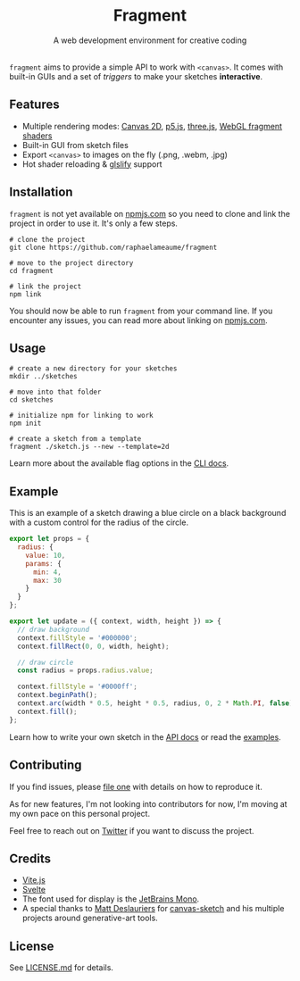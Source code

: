 <h1 align="center">Fragment</h1>
<div align="center">A web development environment for creative coding</div>
<br>

`fragment` aims to provide a simple API to work with `<canvas>`. It comes with built-in GUIs and a set of *triggers* to make your sketches **interactive**.

## Features

- Multiple rendering modes: [Canvas 2D](https://developer.mozilla.org/en-US/docs/Web/API/Canvas_API), [p5.js](https://github.com/processing/p5.js/), [three.js](https://github.com/mrdoob/three.js/), [WebGL fragment shaders](https://developer.mozilla.org/en-US/docs/Web/API/WebGLShader)
- Built-in GUI from sketch files
- Export `<canvas>` to images on the fly (.png, .webm, .jpg)
- Hot shader reloading & [glslify](https://github.com/glslify/glslify) support

## Installation

`fragment` is not yet available on [npmjs.com](npmjs.com) so you need to clone and link the project in order to use it. It's only a few steps.

```
# clone the project
git clone https://github.com/raphaelameaume/fragment

# move to the project directory
cd fragment

# link the project
npm link
``` 

You should now be able to run `fragment` from your command line. If you encounter any issues, you can read more about linking on [npmjs.com](https://docs.npmjs.com/cli/v8/commands/npm-link).

## Usage

```
# create a new directory for your sketches
mkdir ../sketches

# move into that folder
cd sketches

# initialize npm for linking to work
npm init

# create a sketch from a template
fragment ./sketch.js --new --template=2d
```

Learn more about the available flag options in the [CLI docs](./docs/api/CLI.md).

## Example

This is an example of a sketch drawing a blue circle on a black background with a custom control for the radius of the circle.

```js
export let props = {
  radius: {
    value: 10,
    params: {
      min: 4,
      max: 30
    }
  }
};

export let update = ({ context, width, height }) => {
  // draw background
  context.fillStyle = '#000000';
  context.fillRect(0, 0, width, height);

  // draw circle
  const radius = props.radius.value;

  context.fillStyle = '#0000ff';
  context.beginPath();
  context.arc(width * 0.5, height * 0.5, radius, 0, 2 * Math.PI, false);
  context.fill();
};
```

Learn how to write your own sketch in the [API docs](./docs/api/sketch.md) or read the [examples](./examples/).

## Contributing

If you find issues, please [file one](https://github.com/raphaelameaume/fragment/issues) with details on how to reproduce it.

As for new features, I'm not looking into contributors for now, I'm moving at my own pace on this personal project.

Feel free to reach out on [Twitter](https://twitter.com/raphaelameaume) if you want to discuss the project.

## Credits

- [Vite.js](https://vitejs.dev/)
- [Svelte](https://svelte.dev/)
- The font used for display is the [JetBrains Mono](https://www.jetbrains.com/lp/mono/).
- A special thanks to [Matt Deslauriers](https://www.mattdesl.com/) for [canvas-sketch](https://github.com/mattdesl/canvas-sketch) and his multiple projects around generative-art tools.

## License

See [LICENSE.md](./LICENSE.md) for details.
